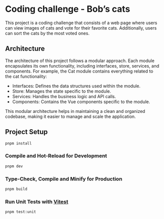 # Coding challenge - Bob’s cats

This project is a coding challenge that consists of a web page where users can view images of cats and vote for their favorite cats. Additionally, users can sort the cats by the most voted ones.

## Architecture

The architecture of this project follows a modular approach. Each module encapsulates its own functionality, including interfaces, store, services, and components. For example, the Cat module contains everything related to the cat functionality:

- Interfaces: Defines the data structures used within the module.
- Store: Manages the state specific to the module.
- Services: Handles the business logic and API calls.
- Components: Contains the Vue components specific to the module.

This modular architecture helps in maintaining a clean and organized codebase, making it easier to manage and scale the application.

## Project Setup

```sh
pnpm install
```

### Compile and Hot-Reload for Development

```sh
pnpm dev
```

### Type-Check, Compile and Minify for Production

```sh
pnpm build
```

### Run Unit Tests with [Vitest](https://vitest.dev/)

```sh
pnpm test:unit
```
